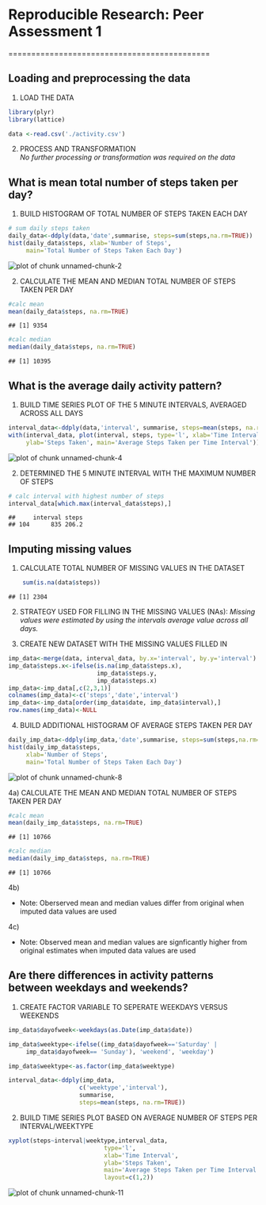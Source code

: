 # Reproducible Research: Peer Assessment 1
============================================

## Loading and preprocessing the data

1) LOAD THE DATA

```r
library(plyr)
library(lattice)

data <-read.csv('./activity.csv')
```
2) PROCESS AND TRANSFORMATION  
*No further processing or transformation was required on the data*

## What is mean total number of steps taken per day?

1) BUILD HISTOGRAM OF TOTAL NUMBER OF STEPS TAKEN EACH DAY

```r
# sum daily steps taken
daily_data<-ddply(data,'date',summarise, steps=sum(steps,na.rm=TRUE))
hist(daily_data$steps, xlab='Number of Steps', 
     main='Total Number of Steps Taken Each Day')
```

![plot of chunk unnamed-chunk-2](figure/unnamed-chunk-2.png) 

2)  CALCULATE THE MEAN AND MEDIAN TOTAL NUMBER OF STEPS TAKEN PER DAY

```r
#calc mean
mean(daily_data$steps, na.rm=TRUE)
```

```
## [1] 9354
```

```r
#calc median
median(daily_data$steps, na.rm=TRUE)
```

```
## [1] 10395
```

## What is the average daily activity pattern?
1)  BUILD TIME SERIES PLOT OF THE 5 MINUTE INTERVALS, AVERAGED ACROSS ALL DAYS

```r
interval_data<-ddply(data,'interval', summarise, steps=mean(steps, na.rm=TRUE))
with(interval_data, plot(interval, steps, type='l', xlab='Time Interval', 
     ylab='Steps Taken', main='Average Steps Taken per Time Interval'))
```

![plot of chunk unnamed-chunk-4](figure/unnamed-chunk-4.png) 

2)  DETERMINED THE 5 MINUTE INTERVAL WITH THE MAXIMUM NUMBER OF STEPS

```r
# calc interval with highest number of steps
interval_data[which.max(interval_data$steps),]
```

```
##     interval steps
## 104      835 206.2
```


## Imputing missing values
1) CALCULATE TOTAL NUMBER OF MISSING VALUES IN THE DATASET
 
 
 ```r
     sum(is.na(data$steps))
 ```
 
 ```
 ## [1] 2304
 ```

2) STRATEGY USED FOR FILLING IN THE MISSING VALUES (NAs):
     *Missing values were estimated by using the intervals average value
     across all days.*

3) CREATE NEW DATASET WITH THE MISSING VALUES FILLED IN

```r
imp_data<-merge(data, interval_data, by.x='interval', by.y='interval')
imp_data$steps.x<-ifelse(is.na(imp_data$steps.x), 
                         imp_data$steps.y, 
                         imp_data$steps.x)
imp_data<-imp_data[,c(2,3,1)]
colnames(imp_data)<-c('steps','date','interval')
imp_data<-imp_data[order(imp_data$date, imp_data$interval),]
row.names(imp_data)<-NULL
```

4) BUILD ADDITIONAL HISTOGRAM OF AVERAGE STEPS TAKEN PER DAY 


```r
daily_imp_data<-ddply(imp_data,'date',summarise, steps=sum(steps,na.rm=TRUE))
hist(daily_imp_data$steps, 
     xlab='Number of Steps', 
     main='Total Number of Steps Taken Each Day')
```

![plot of chunk unnamed-chunk-8](figure/unnamed-chunk-8.png) 

4a) CALCULATE THE MEAN AND MEDIAN TOTAL NUMBER OF STEPS TAKEN PER DAY


```r
#calc mean
mean(daily_imp_data$steps, na.rm=TRUE)
```

```
## [1] 10766
```

```r
#calc median
median(daily_imp_data$steps, na.rm=TRUE)
```

```
## [1] 10766
```

4b) 
* Note: Oberserved mean and median values differ from 
 original when imputed data values are used 

4c)
* Note: Observed mean and median values are signficantly higher from 
 original estimates when imputed data values are used 


## Are there differences in activity patterns between weekdays and weekends?

1) CREATE FACTOR VARIABLE TO SEPERATE WEEKDAYS VERSUS WEEKENDS


```r
imp_data$dayofweek<-weekdays(as.Date(imp_data$date))

imp_data$weektype<-ifelse((imp_data$dayofweek=='Saturday' | 
     imp_data$dayofweek== 'Sunday'), 'weekend', 'weekday')

imp_data$weektype<-as.factor(imp_data$weektype)

interval_data<-ddply(imp_data,
                    c('weektype','interval'), 
                    summarise, 
                    steps=mean(steps, na.rm=TRUE))
```

2) BUILD TIME SERIES PLOT BASED ON AVERAGE NUMBER OF STEPS PER INTERVAL/WEEKTYPE

```r
xyplot(steps~interval|weektype,interval_data, 
                           type='l', 
                           xlab='Time Interval', 
                           ylab='Steps Taken', 
                           main='Average Steps Taken per Time Interval',
                           layout=c(1,2))
```

![plot of chunk unnamed-chunk-11](figure/unnamed-chunk-11.png) 
